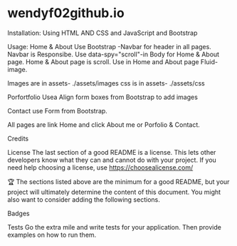 # wendyf02github.io
Installation:
Using HTML AND CSS and JavaScript and Bootstrap

Usage:
Home & About
Use Bootstrap -Navbar for header in all pages.
Navbar is Responsibe.
Use data-spy="scroll"-in Body for Home & About page.
Home & About page is scroll.
Use in Home and About page Fluid-image.

Images are in assets- ./assets/images
css is in assets- ./assets/css

Porfortfolio 
Usea Align form boxes from Bootstrap to add images


Contact
use Form from Bootstrap.

All pages are link Home and click About me or Porfolio & Contact.




Credits


License
The last section of a good README is a license. This lets other developers know what they can and cannot do with your project. If you need help choosing a license, use https://choosealicense.com/

🏆 The sections listed above are the minimum for a good README, but your project will ultimately determine the content of this document. You might also want to consider adding the following sections.

Badges



Tests
Go the extra mile and write tests for your application. Then provide examples on how to run them.
